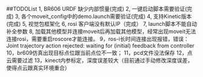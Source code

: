 ##TODOList
1, BR606 URDF 缺少内部惯量(完成)
2, 一键启动脚本需要验证(完成)
3, 各个moveit_config中的demo.launch需要验证(完成)
4, 支持Kinetic版本(完成)
5, 视觉包框架化
6, rosi 客户端没有默认IP（完成）
7, launch脚本不能自动补全参数
8, 加载其他模型并连接moveit后再加载其他模型，经常出现moveit无法连接rosi，需要重启roscore才能连接。
9，ros-i长时间连接出现报错，错误：Joint trajectory action rejected: waiting for (initial) feedback from controller
10，br609仿真出现目标点位跟当前点位不一致；
11，pcd文件没法保存
12，点云需要过滤
13，kinect内参标定，深度误差较大（目前通过手动修改深度误差，使得点云跟真实环境重合）


